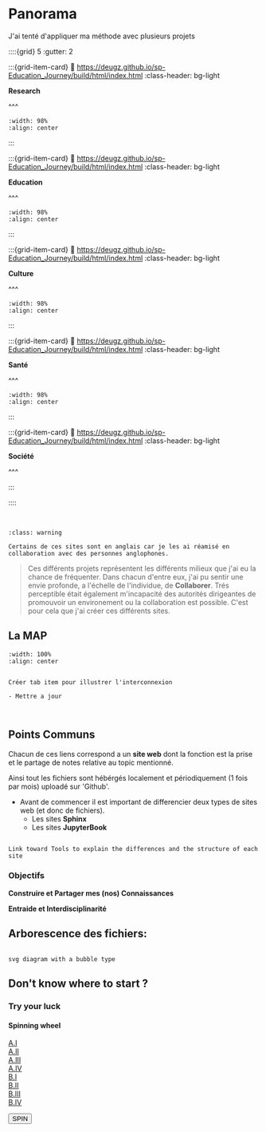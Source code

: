 # Panorama

<p class="emphase">J'ai tenté d'appliquer ma méthode avec plusieurs projets</p>

::::{grid} 5
:gutter: 2

:::{grid-item-card}
:link: https://deugz.github.io/sp-Education_Journey/build/html/index.html
:class-header: bg-light   

**Research**

^^^   
   
```{image} ../../_static/Logo/logo_SFTP.png
:width: 98%
:align: center

```
    
:::

:::{grid-item-card}
:link: https://deugz.github.io/sp-Education_Journey/build/html/index.html
:class-header: bg-light   

**Education**

^^^

```{image} ../../_static/Logo/logo_SFTP.png
:width: 98%
:align: center

```
:::

:::{grid-item-card}
:link: https://deugz.github.io/sp-Education_Journey/build/html/index.html
:class-header: bg-light 

**Culture**

^^^

```{image} ../../_static/Logo/HLA-Logo.png
:width: 98%
:align: center

```
    
:::
    
:::{grid-item-card}
:link: https://deugz.github.io/sp-Education_Journey/build/html/index.html
:class-header: bg-light     

**Santé**

^^^

```{image} ../../_static/Logo/Caducée_lauriers_Couleur.svg
:width: 98%
:align: center

```
    
:::

:::{grid-item-card}
:link: https://deugz.github.io/sp-Education_Journey/build/html/index.html
:class-header: bg-light     

**Société**

^^^

    
:::

::::

<br>

```{admonition} Language
:class: warning

Certains de ces sites sont en anglais car je les ai réamisé en collaboration avec des personnes anglophones. 

```



> Ces différents projets représentent les différents milieux que j'ai eu la chance de fréquenter. Dans chacun d'entre eux, j'ai pu sentir une envie profonde, a l'échelle de l'individue, de **Collaborer**. Trés perceptible était également m'incapacité des autorités dirigeantes de promouvoir un environement ou la collaboration est possible. C'est pour cela que j'ai créer ces différents sites.


## La MAP 


```{image} ../../_static/Map/Map_Encyclopedia.svg
:width: 100%
:align: center

```



```{note}

Créer tab item pour illustrer l'interconnexion

- Mettre a jour



```




## Points Communs

Chacun de ces liens correspond a un **site web** dont la fonction est la prise et le partage de notes relative au topic mentionné. 

Ainsi tout les fichiers sont hébérgés localement et périodiquement (1 fois par mois) uploadé sur 'Github'.

- Avant de commencer il est important de differencier deux types de sites web (et donc de fichiers).
    - Les sites **Sphinx**
    - Les sites **JupyterBook**

```{note}

Link toward Tools to explain the differences and the structure of each site

```    

### Objectifs

<p class="emphase2"><strong>Construire et Partager mes (nos) Connaissances</strong></p>

<p class="emphase2"><strong>Entraide et Interdisciplinarité</strong></p>


## Arborescence des fichiers:


```{note}

svg diagram with a bubble type

```



## Don't know where to start ?

### Try your luck

#### Spinning wheel

<div id="mainwheel" class="mainwheel">
<div id="wheel" class="wheel">
<div>
<div id="croissant" class="span1"><a href="https://deugz.github.io/nb-museum/_build/html/Science/Planet_formation/Main_en_Planet_formation.html" target="_blank">A.I</a></div>
<div id="croissant"  class="span2"><a href="https://deugz.github.io/nb-museum/_build/html/Science/Planet_formation/Main_en_Planet_formation.html" target="_blank">A.II</a></div>
<div id="croissant"  class="span3"><a href="https://deugz.github.io/nb-museum/_build/html/Science/Planet_formation/Main_en_Planet_formation.html" target="_blank">A.III</a></div>
<div id="croissant"  class="span4"><a href="https://deugz.github.io/nb-museum/_build/html/Science/Planet_formation/Main_en_Planet_formation.html" target="_blank">A.IV</a></div>
              
<div id="croissant"  class="span5"><a href="https://deugz.github.io/nb-museum/_build/html/Science/Planet_formation/Main_en_Planet_formation.html" target="_blank">B.I</a></div>
<div id="croissant"  class="span6"><a href="https://deugz.github.io/nb-museum/_build/html/Science/Planet_formation/Main_en_Planet_formation.html" target="_blank">B.II</a></div>
<div id="croissant"  class="span7"><a href="https://deugz.github.io/nb-museum/_build/html/Science/Planet_formation/Main_en_Planet_formation.html" target="_blank">B.III</a></div>
<div id="croissant"  class="span8"><a href="https://deugz.github.io/nb-museum/_build/html/Science/Planet_formation/Main_en_Planet_formation.html" target="_blank">B.IV</a></div>
</div>
</div>

<button class="spin" onclick="letsSpin()">SPIN</button>
</div>
<!-- partial -->
<script  src="../_static/assets/script/script_wheel.js"></script>



